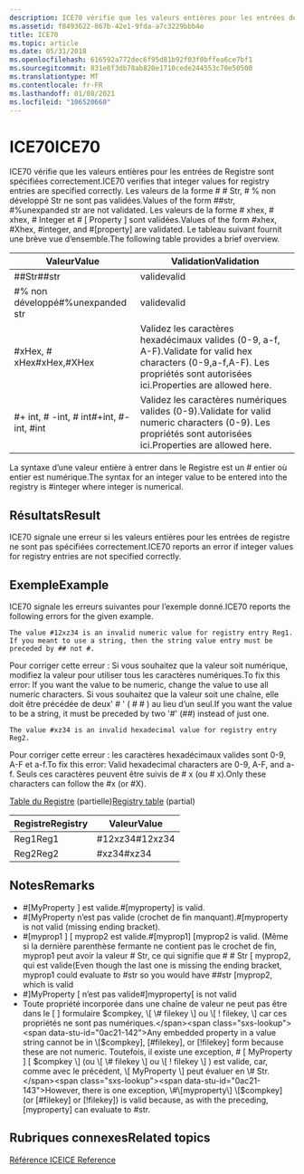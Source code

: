```yaml
---
description: ICE70 vérifie que les valeurs entières pour les entrées de Registre sont spécifiées correctement.
ms.assetid: f8493622-867b-42e1-9fda-a7c3229bbb4e
title: ICE70
ms.topic: article
ms.date: 05/31/2018
ms.openlocfilehash: 616592a772dec6f95d81b92f03f0bffea6ce7bf1
ms.sourcegitcommit: 831e8f3db78ab820e1710cede244553c70e50500
ms.translationtype: MT
ms.contentlocale: fr-FR
ms.lasthandoff: 01/08/2021
ms.locfileid: "106520660"
---
```

# <a name="ice70"></a><span data-ttu-id="0ac21-103">ICE70</span><span class="sxs-lookup"><span data-stu-id="0ac21-103">ICE70</span></span>

<span data-ttu-id="0ac21-104">ICE70 vérifie que les valeurs entières pour les entrées de Registre sont spécifiées correctement.</span><span class="sxs-lookup"><span data-stu-id="0ac21-104">ICE70 verifies that integer values for registry entries are specified correctly.</span></span> <span data-ttu-id="0ac21-105">Les valeurs de la forme \# \# Str, \# % non développé Str ne sont pas validées.</span><span class="sxs-lookup"><span data-stu-id="0ac21-105">Values of the form \#\#str, \#%unexpanded str are not validated.</span></span> <span data-ttu-id="0ac21-106">Les valeurs de la forme \# xhex, \# xhex, \# Integer et \# \[ Property \] sont validées.</span><span class="sxs-lookup"><span data-stu-id="0ac21-106">Values of the form \#xhex, \#Xhex, \#integer, and \#\[property\] are validated.</span></span> <span data-ttu-id="0ac21-107">Le tableau suivant fournit une brève vue d’ensemble.</span><span class="sxs-lookup"><span data-stu-id="0ac21-107">The following table provides a brief overview.</span></span>



| <span data-ttu-id="0ac21-108">Valeur</span><span class="sxs-lookup"><span data-stu-id="0ac21-108">Value</span></span>                 | <span data-ttu-id="0ac21-109">Validation</span><span class="sxs-lookup"><span data-stu-id="0ac21-109">Validation</span></span>                                                                    |
|-----------------------|-------------------------------------------------------------------------------|
| <span data-ttu-id="0ac21-110">\#\#Str</span><span class="sxs-lookup"><span data-stu-id="0ac21-110">\#\#str</span></span>               | <span data-ttu-id="0ac21-111">valide</span><span class="sxs-lookup"><span data-stu-id="0ac21-111">valid</span></span>                                                                         |
| <span data-ttu-id="0ac21-112">\#% non développé</span><span class="sxs-lookup"><span data-stu-id="0ac21-112">\#%unexpanded str</span></span>     | <span data-ttu-id="0ac21-113">valide</span><span class="sxs-lookup"><span data-stu-id="0ac21-113">valid</span></span>                                                                         |
| <span data-ttu-id="0ac21-114">\#xHex, \# xHex</span><span class="sxs-lookup"><span data-stu-id="0ac21-114">\#xHex,\#XHex</span></span>         | <span data-ttu-id="0ac21-115">Validez les caractères hexadécimaux valides (0-9, a-f, A-F).</span><span class="sxs-lookup"><span data-stu-id="0ac21-115">Validate for valid hex characters (0-9,a-f,A-F).</span></span> <span data-ttu-id="0ac21-116">Les propriétés sont autorisées ici.</span><span class="sxs-lookup"><span data-stu-id="0ac21-116">Properties are allowed here.</span></span> |
| <span data-ttu-id="0ac21-117">\#+ int, \# -int, \# int</span><span class="sxs-lookup"><span data-stu-id="0ac21-117">\#+int, \#-int, \#int</span></span> | <span data-ttu-id="0ac21-118">Validez les caractères numériques valides (0-9).</span><span class="sxs-lookup"><span data-stu-id="0ac21-118">Validate for valid numeric characters (0-9).</span></span> <span data-ttu-id="0ac21-119">Les propriétés sont autorisées ici.</span><span class="sxs-lookup"><span data-stu-id="0ac21-119">Properties are allowed here.</span></span>     |



 

<span data-ttu-id="0ac21-120">La syntaxe d’une valeur entière à entrer dans le Registre est un \# entier où entier est numérique.</span><span class="sxs-lookup"><span data-stu-id="0ac21-120">The syntax for an integer value to be entered into the registry is \#integer where integer is numerical.</span></span>

## <a name="result"></a><span data-ttu-id="0ac21-121">Résultats</span><span class="sxs-lookup"><span data-stu-id="0ac21-121">Result</span></span>

<span data-ttu-id="0ac21-122">ICE70 signale une erreur si les valeurs entières pour les entrées de registre ne sont pas spécifiées correctement.</span><span class="sxs-lookup"><span data-stu-id="0ac21-122">ICE70 reports an error if integer values for registry entries are not specified correctly.</span></span>

## <a name="example"></a><span data-ttu-id="0ac21-123">Exemple</span><span class="sxs-lookup"><span data-stu-id="0ac21-123">Example</span></span>

<span data-ttu-id="0ac21-124">ICE70 signale les erreurs suivantes pour l’exemple donné.</span><span class="sxs-lookup"><span data-stu-id="0ac21-124">ICE70 reports the following errors for the given example.</span></span>

``` syntax
The value #12xz34 is an invalid numeric value for registry entry Reg1. If you meant to use a string, then the string value entry must be preceded by ## not #.
```

<span data-ttu-id="0ac21-125">Pour corriger cette erreur : Si vous souhaitez que la valeur soit numérique, modifiez la valeur pour utiliser tous les caractères numériques.</span><span class="sxs-lookup"><span data-stu-id="0ac21-125">To fix this error: If you want the value to be numeric, change the value to use all numeric characters.</span></span> <span data-ttu-id="0ac21-126">Si vous souhaitez que la valeur soit une chaîne, elle doit être précédée de deux' \# ' ( \# \# ) au lieu d’un seul.</span><span class="sxs-lookup"><span data-stu-id="0ac21-126">If you want the value to be a string, it must be preceded by two '\#' (\#\#) instead of just one.</span></span>

``` syntax
The value #xz34 is an invalid hexadecimal value for registry entry Reg2.
```

<span data-ttu-id="0ac21-127">Pour corriger cette erreur : les caractères hexadécimaux valides sont 0-9, A-F et a-f.</span><span class="sxs-lookup"><span data-stu-id="0ac21-127">To fix this error: Valid hexadecimal characters are 0-9, A-F, and a-f.</span></span> <span data-ttu-id="0ac21-128">Seuls ces caractères peuvent être suivis de \# x (ou \# x).</span><span class="sxs-lookup"><span data-stu-id="0ac21-128">Only these characters can follow the \#x (or \#X).</span></span>

<span data-ttu-id="0ac21-129">[Table du Registre](registry-table.md) (partielle)</span><span class="sxs-lookup"><span data-stu-id="0ac21-129">[Registry table](registry-table.md) (partial)</span></span>



| <span data-ttu-id="0ac21-130">Registre</span><span class="sxs-lookup"><span data-stu-id="0ac21-130">Registry</span></span> | <span data-ttu-id="0ac21-131">Valeur</span><span class="sxs-lookup"><span data-stu-id="0ac21-131">Value</span></span>    |
|----------|----------|
| <span data-ttu-id="0ac21-132">Reg1</span><span class="sxs-lookup"><span data-stu-id="0ac21-132">Reg1</span></span>     | <span data-ttu-id="0ac21-133">\#12xz34</span><span class="sxs-lookup"><span data-stu-id="0ac21-133">\#12xz34</span></span> |
| <span data-ttu-id="0ac21-134">Reg2</span><span class="sxs-lookup"><span data-stu-id="0ac21-134">Reg2</span></span>     | <span data-ttu-id="0ac21-135">\#xz34</span><span class="sxs-lookup"><span data-stu-id="0ac21-135">\#xz34</span></span>   |



 

## <a name="remarks"></a><span data-ttu-id="0ac21-136">Notes</span><span class="sxs-lookup"><span data-stu-id="0ac21-136">Remarks</span></span>

-   <span data-ttu-id="0ac21-137">\#\[MyProperty \] est valide.</span><span class="sxs-lookup"><span data-stu-id="0ac21-137">\#\[myproperty\] is valid.</span></span>
-   <span data-ttu-id="0ac21-138">\#\[MyProperty n’est pas valide (crochet de fin manquant).</span><span class="sxs-lookup"><span data-stu-id="0ac21-138">\#\[myproperty is not valid (missing ending bracket).</span></span>
-   <span data-ttu-id="0ac21-139">\#\[myprop1 \] \[ myprop2 est valide.</span><span class="sxs-lookup"><span data-stu-id="0ac21-139">\#\[myprop1\] \[myprop2 is valid.</span></span> <span data-ttu-id="0ac21-140">(Même si la dernière parenthèse fermante ne contient pas le crochet de fin, myprop1 peut avoir la valeur \# Str, ce qui signifie que \# \# Str \[ myprop2, qui est valide</span><span class="sxs-lookup"><span data-stu-id="0ac21-140">(Even though the last one is missing the ending bracket, myprop1 could evaluate to \#str so you would have \#\#str \[myprop2, which is valid</span></span>
-   <span data-ttu-id="0ac21-141">\#\]MyProperty \[ n’est pas valide</span><span class="sxs-lookup"><span data-stu-id="0ac21-141">\#\]myproperty\[ is not valid</span></span>
-   <span data-ttu-id="0ac21-142">Toute propriété incorporée dans une chaîne de valeur ne peut pas être dans le \[ \] formulaire $compkey, \[ \# filekey \] ou \[ ! filekey, \] car ces propriétés ne sont pas numériques.</span><span class="sxs-lookup"><span data-stu-id="0ac21-142">Any embedded property in a value string cannot be in \[$compkey\], \[\#filekey\], or \[!filekey\] form because these are not numeric.</span></span> <span data-ttu-id="0ac21-143">Toutefois, il existe une exception, \# \[ MyProperty \] \[ $compkey \] (ou \[ \# filekey \] ou \[ ! filekey \] ) est valide, car, comme avec le précédent, \[ MyProperty \] peut évaluer en \# Str.</span><span class="sxs-lookup"><span data-stu-id="0ac21-143">However, there is one exception, \#\[myproperty\] \[$compkey\] (or \[\#filekey\] or \[!filekey\]) is valid because, as with the preceding, \[myproperty\] can evaluate to \#str.</span></span>

## <a name="related-topics"></a><span data-ttu-id="0ac21-144">Rubriques connexes</span><span class="sxs-lookup"><span data-stu-id="0ac21-144">Related topics</span></span>

<dl> <dt>

[<span data-ttu-id="0ac21-145">Référence ICE</span><span class="sxs-lookup"><span data-stu-id="0ac21-145">ICE Reference</span></span>](ice-reference.md)
</dt> </dl>

 

 



